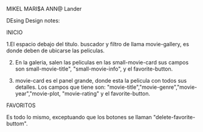 MIKEL
MARI$A
ANN@
Lander

DEsing
Design notes:

INICIO

1.El espacio debajo del titulo. buscador y filtro de llama movie-gallery, es donde deben de ubicarse las peliculas. 

2.  En la galeria, salen las peliculas en las small-movie-card sus campos son small-movie-title", "small-movie-info", y el favorite-button.


3. movie-card es el panel grande, donde esta la pelicula con todos sus detalles. Los campos que tiene son: "movie-title","movie-genre","movie-year","movie-plot, "movie-rating" y el  favorite-button.


FAVORITOS

Es todo lo mismo, exceptuando que los botones se llaman "delete-favorite-buttom".